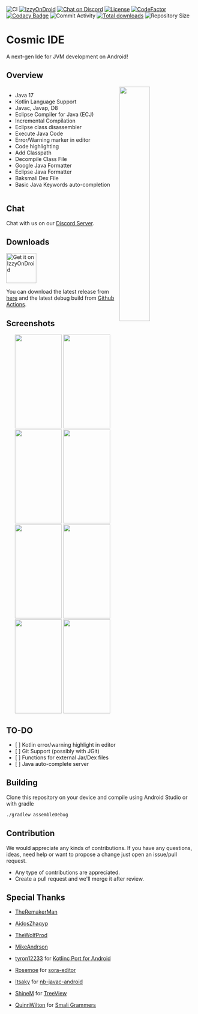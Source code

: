 ![CI](https://github.com/Cosmic-Ide/Cosmic-Ide/actions/workflows/android.yml/badge.svg)
[![IzzyOnDroid](https://img.shields.io/endpoint?url=https://apt.izzysoft.de/fdroid/api/v1/shield/org.cosmic.ide)](https://apt.izzysoft.de/fdroid/index/apk/org.cosmic.ide)
[![Chat on Discord](https://img.shields.io/discord/867985135931383809)](https://discord.gg/8Gu6YCq2eS)
[![License](https://img.shields.io/github/license/Cosmic-Ide/Cosmic-Ide)](https://github.com/Cosmic-Ide/Cosmic-Ide/blob/main/LICENSE)
[![CodeFactor](https://www.codefactor.io/repository/github/cosmic-ide/cosmic-ide/badge/main)](https://codefactor.io/repository/github/cosmic-ide/cosmic-ide/overview/main)
[![Codacy Badge](https://app.codacy.com/project/badge/Grade/2e411243d41f4fa8abdfd204e41ef773)](https://codacy.com/gh/Cosmic-Ide/Cosmic-Ide/dashboard)
![Commit Activity](https://img.shields.io/github/commit-activity/m/Cosmic-Ide/Cosmic-Ide)
[![Total downloads](https://img.shields.io/github/downloads/Cosmic-Ide/Cosmic-Ide/total)](https://github.com/Cosmic-Ide/Cosmic-Ide/releases)
![Repository Size](https://img.shields.io/github/repo-size/Cosmic-Ide/Cosmic-Ide)

# Cosmic IDE

A next-gen Ide for JVM development on Android!

## Overview

<img src="https://raw.githubusercontent.com/Cosmic-Ide/Cosmic-Ide/main/fastlane/metadata/android/en-US/images/icon.png" align="right" width="40%" height="40%">

<div style="display:flex;">

- Java 17
- Kotlin Language Support
- Javac, Javap, D8
- Eclipse Compiler for Java (ECJ)
- Incremental Compilation
- Eclipse class disassembler
- Execute Java Code
- Error/Warning marker in editor
- Code highlighting
- Add Classpath
- Decompile Class File
- Google Java Formatter
- Eclipse Java Formatter
- Baksmali Dex File
- Basic Java Keywords auto-completion

</div>
<p>

## Chat

Chat with us on our [Discord Server](https://discord.gg/8Gu6YCq2eS).

## Downloads

[<img alt="Get it on IzzyOnDroid" height="80" src="https://gitlab.com/IzzyOnDroid/repo/-/raw/master/assets/IzzyOnDroid.png">](https://apt.izzysoft.de/fdroid/index/apk/org.cosmic.ide)

You can download the latest release from [here](https://github.com/Cosmic-Ide/Cosmic-Ide/releases/v1.0.0)
and the latest debug build from [Github Actions](https://github.com/Cosmic-Ide/Cosmic-Ide/actions).

## Screenshots

<p align="center">

<img width="125" height="250" src="https://raw.githubusercontent.com/Cosmic-Ide/Cosmic-Ide/main/fastlane/metadata/android/en-US/images/phoneScreenshots/1.png">
<img width="125" height="250" src="https://raw.githubusercontent.com/Cosmic-Ide/Cosmic-Ide/main/fastlane/metadata/android/en-US/images/phoneScreenshots/2.png">
<img width="125" height="250" src="https://raw.githubusercontent.com/Cosmic-Ide/Cosmic-Ide/main/fastlane/metadata/android/en-US/images/phoneScreenshots/3.png">
<img width="125" height="250" src="https://raw.githubusercontent.com/Cosmic-Ide/Cosmic-Ide/main/fastlane/metadata/android/en-US/images/phoneScreenshots/4.png">
<img width="125" height="250" src="https://raw.githubusercontent.com/Cosmic-Ide/Cosmic-Ide/main/fastlane/metadata/android/en-US/images/phoneScreenshots/5.png">
<img width="125" height="250" src="https://raw.githubusercontent.com/Cosmic-Ide/Cosmic-Ide/main/fastlane/metadata/android/en-US/images/phoneScreenshots/6.png">
<img width="125" height="250" src="https://raw.githubusercontent.com/Cosmic-Ide/Cosmic-Ide/main/fastlane/metadata/android/en-US/images/phoneScreenshots/7.png">
<img width="125" height="250" src="https://raw.githubusercontent.com/Cosmic-Ide/Cosmic-Ide/main/fastlane/metadata/android/en-US/images/phoneScreenshots/8.png">

</p>

## TO-DO

- \[ \] Kotlin error/warning highlight in editor
- \[ \] Git Support (possibly with JGit)
- \[ \] Functions for external Jar/Dex files
- \[ \] Java auto-complete server

## Building

Clone this repository on your device and compile using Android Studio or with gradle

```sh
./gradlew assembleDebug
```

## Contribution

We would appreciate any kinds of contributions.
If you have any questions, ideas, need help or want to propose a change just open an issue/pull request.

- Any type of contributions are appreciated.
- Create a pull request and we'll merge it after review.

## Special Thanks

- [TheRemakerMan](https://github.com/TheRemakerMan)

- [AidosZhaqyp](https://github.com/AidosZhaqyp)

- [TheWolfProd](https://github.com/TheWolfProd)

- [MikeAndrson](https://github.com/MikeAndrson)

- [tyron12233](https://github.com/tyron12233) for [Kotlinc Port for Android](https://github.com/tyron12233/CodeAssist/tree/main/build-tools/kotlinc)

- [Rosemoe](https://github.com/Rosemoe) for [sora-editor](https://github.com/Rosemoe/sora-editor)

- [Itsaky](https://github.com/Itsaky) for [nb-javac-android](https://github.com/Itsaky/nb-javac-android)

- [ShineM](https://github.com/ShineM) for [TreeView](https://github.com/ShineM/TreeView)

- [QuinnWilton](https://github.com/QuinnWilton) for [Smali Grammers](https://github.com/QuinnWilton/sublime-smali)
